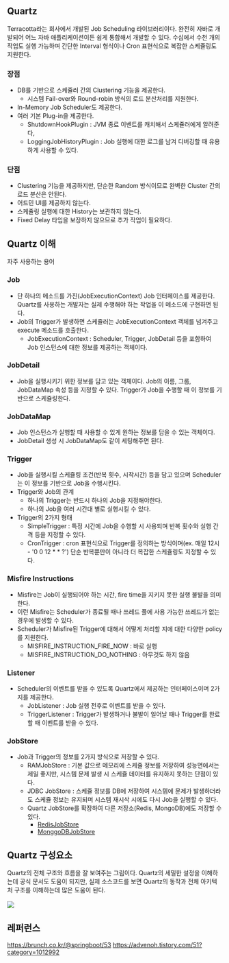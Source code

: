 ## Quartz
Terracotta라는 회사에서 개발된 Job Scheduling 라이브러리이다. 완전히 자바로 개발되어 어느 자바 애플리케이션이든 쉽게 통합해서 개발할 수 있다. 수십에서 수천 개의 작업도 실행 가능하며 간단한 Interval 형식이나 Cron 표현식으로 복잡한 스케쥴링도 지원한다.

<h3>장점</h3>
<ul>
  <li>
    DB를 기반으로 스케쥴러 간의 Clustering 기능을 제공한다.
    <ul>
      <li>시스템 Fail-over와 Round-robin 방식의 로드 분산처리를 지원한다.</li>
    </ul>
  </li>
  <li>In-Memory Job Scheduler도 제공한다.</li>
  <li>
    여러 기본 Plug-in을 제공한다.
    <ul>
      <li>ShutdownHookPlugin : JVM 종료 이벤트를 캐치해서 스케쥴러에게 알려준다,</li>
      <li>LoggingJobHistoryPlugin : Job 실행에 대한 로그를 남겨 디버깅할 때 유용하게 사용할 수 있다.</li>
    </ul>
  </li>
</ul>
<h3>단점</h3>
<ul>
  <li>Clustering 기능을 제공하지만, 단순한 Random 방식이므로 완벽한 Cluster 간의 로드 분산은 안된다.</li>
  <li>어드민 UI를 제공하지 않는다.</li>
  <li>스케쥴링 실행에 대한 History는 보관하지 않는다.</li>
  <li>Fixed Delay 타입을 보장하지 않으므로 추가 작업이 필요하다.</li>
</ul>

## Quartz 이해
자주 사용하는 용어
<h3>Job</h3>
<ul>
  <li>단 하나의 메소드를 가진(JobExecutionContext) Job 인터페이스를 제공한다. Quartz를 사용하는 개발자는 실제 수행해야 하는 작업을 이 메소드에 구현하면 된다.</li>
  <li>
    Job의 Trigger가 발생하면 스케쥴러는 JobExecutionContext 객체를 넘겨주고 execute 메소드를 호출한다.
    <ul>
      <li>JobExecutionContext : Scheduler, Trigger, JobDetail 등을 포함하여 Job 인스턴스에 대한 정보를 제공하는 객체이다.</li>
    </ul>
  </li>
</ul>
<h3>JobDetail</h3>
<ul>
  <li>Job을 실행시키기 위한 정보를 담고 있는 객체이다. Job의 이름, 그룹, JobDataMap 속성 등을 지정할 수 있다. Trigger가 Job을 수행할 때 이 정보를 기반으로 스케쥴링한다.</li>
</ul>
<h3>JobDataMap</h3>
<ul>
  <li>Job 인스턴스가 실행할 때 사용할 수 있게 원하는 정보를 담을 수 있는 객체이다.</li>
  <li>JobDetail 생성 시 JobDataMap도 같이 세팅해주면 된다.</li>
</ul>
<h3>Trigger</h3>
<ul>
  <li>Job을 실행시킬 스케쥴링 조건(반복 횟수, 시작시간) 등을 담고 있으며 Scheduler는 이 정보를 기반으로 Job을 수행시킨다.</li>
  <li>
    Trigger와 Job의 관계
    <ul>
      <li>하나의 Trigger는 반드시 하나의 Job을 지정해야한다.</li>
      <li>하나의 Job을 여러 시간대 별로 실행시킬 수 있다.</li>
    </ul>
  </li>
  <li>
    Trigger의 2가지 형태
    <ul>
      <li>SimpleTrigger : 특정 시간에 Job을 수행할 시 사용되며 반복 횟수와 실행 간격 등을 지정할 수 있다.</li>
      <li>CronTrigger : cron 표현식으로 Trigger를 정의하는 방식이며(ex. 매일 12시 - '0 0 12 * * ?') 단순 반복뿐만이 아니라 더 복잡한 스케쥴링도 지정할 수 있다.</li>
    </ul>
  </li>
</ul>
<h3>Misfire Instructions</h3>
<ul>
  <li>Misfire는 Job이 실행되어야 하는 시간, fire time을 지키지 못한 실행 불발을 의미한다.</li>
  <li>이런 Misfire는 Scheduler가 종료될 때나 쓰레드 풀에 사용 가능한 쓰레드가 없는 경우에 발생할 수 있다.</li>
  <li>
    Scheduler가 Misfire된 Trigger에 대해서 어떻게 처리할 지에 대한 다양한 policy를 지원한다.
    <ul>
      <li>MISFIRE_INSTRUCTION_FIRE_NOW : 바로 실행</li>
      <li>MISFIRE_INSTRUCTION_DO_NOTHING : 아무것도 하지 않음</li>
    </ul>
  </li>
</ul>
<h3>Listener</h3>
<ul>
  <li>
    Scheduler의 이벤트를 받을 수 있도록 Quartz에서 제공하는 인터페이스이며 2가지를 제공한다.
    <ul>
      <li>JobListener : Job 실행 전후로 이벤트를 받을 수 있다.</li>
      <li>TriggerListener : Trigger가 발생하거나 불발이 일어날 때나 Trigger를 완료할 때 이벤트를 받을 수 있다.</li>
    </ul>
  </li>
</ul>
<h3>JobStore</h3>
<ul>
  <li>
    Job과 Trigger의 정보를 2가지 방식으로 저장할 수 있다.
    <ul>
      <li>RAMJobStore : 기본 값으로 메모리에 스케쥴 정보를 저장하여 성능면에서는 제일 좋지만, 시스템 문제 발생 시 스케쥴 데이터를 유지하지 못하는 단점이 있다.</li>
      <li>JDBC JobStore : 스케쥴 정보를 DB에 저장하여 시스템에 문제가 발생하더라도 스케쥴 정보는 유지되며 시스템 재시삭 시에도 다시 Job을 실행할 수 있다.</li>
      <li>
        Quartz JobStore를 확장하여 다른 저장소(Redis, MongoDB)에도 저장할 수 있다.
        <ul>
          <li><a href="https://github.com/RedisLabs/redis-quartz">RedisJobStore</a></li>
          <li><a href="https://github.com/michaelklishin/quartz-mongodb">MonggoDBJobStore</a></li>
        </ul>
      </li>
    </ul>
  </li>
</ul>

## Quartz 구성요소
Quartz의 전체 구조와 흐름을 잘 보여주는 그림이다. Quartz의 세밀한 설정을 이해하는데 공식 문서도 도움이 되지만, 실제 소스코드를 보면 Quartz의 동작과 전체 아키텍처 구조를 이해하는데 많은 도움이 된다.<br><br>
<img src="https://user-images.githubusercontent.com/47962660/66456764-7b44f480-eaa9-11e9-945c-006b738a95bc.png"/>

## 레퍼런스
https://brunch.co.kr/@springboot/53
https://advenoh.tistory.com/51?category=1012992
